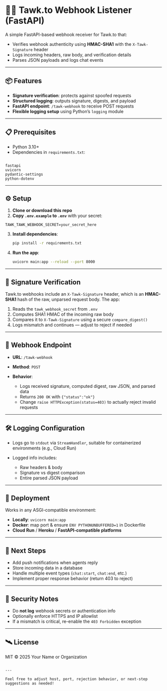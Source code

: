 
# 🕵️‍♂️ Tawk.to Webhook Listener (FastAPI)

A simple FastAPI-based webhook receiver for Tawk.to that:

- Verifies webhook authenticity using **HMAC-SHA1** with the `X-Tawk-Signature` header  
- Logs incoming headers, raw body, and verification details  
- Parses JSON payloads and logs chat events

---

## 📦 Features

- **Signature verification**: protects against spoofed requests  
- **Structured logging**: outputs signature, digests, and payload  
- **FastAPI endpoint**: `/tawk-webhook` to receive POST requests  
- **Flexible logging setup** using Python’s `logging` module

---

## 📋 Prerequisites

- Python 3.10+  
- Dependencies in `requirements.txt`:

```

fastapi
uvicorn
pydantic-settings
python-dotenv

````

---

## ⚙️ Setup

1. **Clone or download this repo**  
2. **Copy `.env.example` to `.env`** with your secret:

```env
TAWK_TAWK_WEBHOOK_SECRET=your_secret_here
````

3. **Install dependencies**:

   ```bash
   pip install -r requirements.txt
   ```

4. **Run the app**:

   ```bash
   uvicorn main:app --reload --port 8000
   ```

---

## 🔐 Signature Verification

Tawk.to webhooks include an `X-Tawk-Signature` header, which is an **HMAC-SHA1** hash of the raw, unparsed request body. The app:

1. Reads the `tawk_webhook_secret` from `.env`
2. Computes SHA1 HMAC of the incoming raw body
3. Compares it to `X-Tawk-Signature` using a secure `compare_digest()`
4. Logs mismatch and continues — adjust to reject if needed

---

## 📩 Webhook Endpoint

* **URL**: `/tawk-webhook`
* **Method**: `POST`
* **Behavior**:

  * Logs received signature, computed digest, raw JSON, and parsed data
  * Returns `200 OK` with `{"status":"ok"}`
  * Change `raise HTTPException(status=403)` to actually reject invalid requests

---

## 🛠️ Logging Configuration

* Logs go to `stdout` via `StreamHandler`, suitable for containerized environments (e.g., Cloud Run)
* Logged info includes:

  * Raw headers & body
  * Signature vs digest comparison
  * Entire parsed JSON payload

---

## 🚀 Deployment

Works in any ASGI-compatible environment:

* **Locally**: `uvicorn main:app`
* **Docker**: map port & ensure `ENV PYTHONUNBUFFERED=1` in Dockerfile
* **Cloud Run** / **Heroku** / **FastAPI-compatible platforms**

---

## 🧩 Next Steps

* Add push notifications when agents reply
* Store incoming data in a database
* Handle multiple event types (`chat:start`, `chat:end`, etc.)
* Implement proper response behavior (return 403 to reject)

---

## 🔏 Security Notes

* Do **not log** webhook secrets or authentication info
* Optionally enforce HTTPS and IP allowlist
* If a mismatch is critical, re-enable the `403 Forbidden` exception

---

## 🛰️ License

MIT © 2025 Your Name or Organization

```

---

Feel free to adjust host, port, rejection behavior, or next-step suggestions as needed!
```
